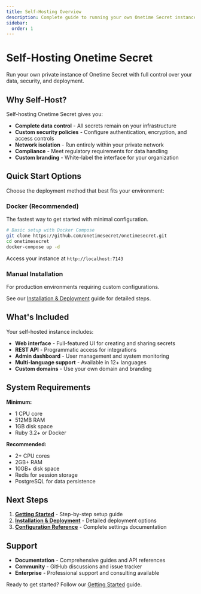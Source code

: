 ```yaml
---
title: Self-Hosting Overview
description: Complete guide to running your own Onetime Secret instance
sidebar:
  order: 1
---
```


# Self-Hosting Onetime Secret

Run your own private instance of Onetime Secret with full control over your data, security, and deployment.

## Why Self-Host?

Self-hosting Onetime Secret gives you:

- **Complete data control** - All secrets remain on your infrastructure
- **Custom security policies** - Configure authentication, encryption, and access controls
- **Network isolation** - Run entirely within your private network
- **Compliance** - Meet regulatory requirements for data handling
- **Custom branding** - White-label the interface for your organization

## Quick Start Options

Choose the deployment method that best fits your environment:

### Docker (Recommended)
The fastest way to get started with minimal configuration.

```bash
# Basic setup with Docker Compose
git clone https://github.com/onetimesecret/onetimesecret.git
cd onetimesecret
docker-compose up -d
```

Access your instance at `http://localhost:7143`

### Manual Installation
For production environments requiring custom configurations.

See our [Installation & Deployment](./installation) guide for detailed steps.

## What's Included

Your self-hosted instance includes:

- **Web interface** - Full-featured UI for creating and sharing secrets
- **REST API** - Programmatic access for integrations
- **Admin dashboard** - User management and system monitoring
- **Multi-language support** - Available in 12+ languages
- **Custom domains** - Use your own domain and branding

## System Requirements

**Minimum:**
- 1 CPU core
- 512MB RAM
- 1GB disk space
- Ruby 3.2+ or Docker

**Recommended:**
- 2+ CPU cores
- 2GB+ RAM
- 10GB+ disk space
- Redis for session storage
- PostgreSQL for data persistence

## Next Steps

1. **[Getting Started](./getting-started)** - Step-by-step setup guide
2. **[Installation & Deployment](./installation)** - Detailed deployment options
3. **[Configuration Reference](./configuration)** - Complete settings documentation

## Support

- **Documentation** - Comprehensive guides and API references
- **Community** - GitHub discussions and issue tracker
- **Enterprise** - Professional support and consulting available

Ready to get started? Follow our [Getting Started](./getting-started) guide.
